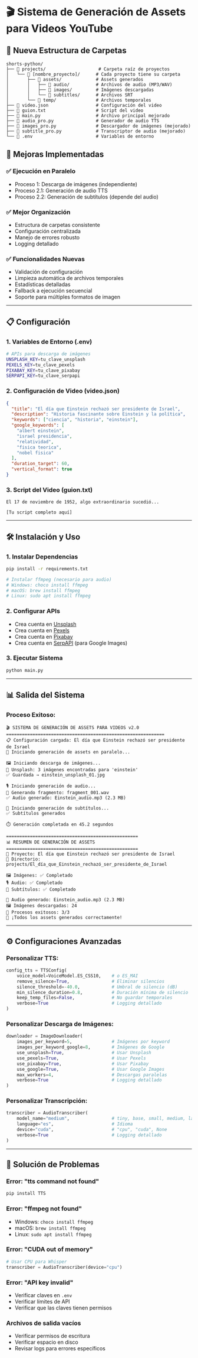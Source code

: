# 🎬 Sistema de Generación de Assets para Videos YouTube

## 📁 Nueva Estructura de Carpetas

```
shorts-python/
├── 📁 projects/                    # Carpeta raíz de proyectos
│   └── 📁 [nombre_proyecto]/      # Cada proyecto tiene su carpeta
│       ├── 📁 assets/             # Assets generados
│       │   ├── 📁 audio/          # Archivos de audio (MP3/WAV)
│       │   ├── 📁 images/         # Imágenes descargadas
│       │   └── 📁 subtitles/      # Archivos SRT
│       └── 📁 temp/               # Archivos temporales
├── 📄 video.json                  # Configuración del video
├── 📄 guion.txt                   # Script del video
├── 📄 main.py                     # Archivo principal mejorado
├── 📄 audio_pro.py                # Generador de audio TTS
├── 📄 images_pro.py               # Descargador de imágenes (mejorado)
├── 📄 subtitle_pro.py             # Transcriptor de audio (mejorado)
└── 📄 .env                        # Variables de entorno
```

## 🚀 Mejoras Implementadas

### ✅ **Ejecución en Paralelo**
- Proceso 1: Descarga de imágenes (independiente)
- Proceso 2.1: Generación de audio TTS
- Proceso 2.2: Generación de subtítulos (depende del audio)

### ✅ **Mejor Organización**
- Estructura de carpetas consistente
- Configuración centralizada
- Manejo de errores robusto
- Logging detallado

### ✅ **Funcionalidades Nuevas**
- Validación de configuración
- Limpieza automática de archivos temporales
- Estadísticas detalladas
- Fallback a ejecución secuencial
- Soporte para múltiples formatos de imagen

---

## 📋 Configuración

### 1. Variables de Entorno (.env)
```bash
# APIs para descarga de imágenes
UNSPLASH_KEY=tu_clave_unsplash
PEXELS_KEY=tu_clave_pexels  
PIXABAY_KEY=tu_clave_pixabay
SERPAPI_KEY=tu_clave_serpapi
```

### 2. Configuración de Video (video.json)
```json
{
  "title": "El día que Einstein rechazó ser presidente de Israel",
  "description": "Historia fascinante sobre Einstein y la política",
  "keywords": ["ciencia", "historia", "einstein"],
  "google_keywords": [
    "albert einstein",
    "israel presidencia",
    "relatividad", 
    "fisica teorica",
    "nobel fisica"
  ],
  "duration_target": 60,
  "vertical_format": true
}
```

### 3. Script del Video (guion.txt)
```
El 17 de noviembre de 1952, algo extraordinario sucedió...

[Tu script completo aquí]
```

---

## 🛠️ Instalación y Uso

### 1. **Instalar Dependencias**
```bash
pip install -r requirements.txt

# Instalar ffmpeg (necesario para audio)
# Windows: choco install ffmpeg
# macOS: brew install ffmpeg  
# Linux: sudo apt install ffmpeg
```

### 2. **Configurar APIs** 
- Crea cuenta en [Unsplash](https://unsplash.com/developers)
- Crea cuenta en [Pexels](https://www.pexels.com/api/)
- Crea cuenta en [Pixabay](https://pixabay.com/api/docs/)
- Crea cuenta en [SerpAPI](https://serpapi.com/) (para Google Images)

### 3. **Ejecutar Sistema**
```bash
python main.py
```

---

## 📊 Salida del Sistema

### **Proceso Exitoso:**
```
🎬 SISTEMA DE GENERACIÓN DE ASSETS PARA VIDEOS v2.0
============================================================
📋 Configuración cargada: El día que Einstein rechazó ser presidente de Israel
🚀 Iniciando generación de assets en paralelo...

🖼️ Iniciando descarga de imágenes...
📸 Unsplash: 3 imágenes encontradas para 'einstein'
✅ Guardada → einstein_unsplash_01.jpg

🎙️ Iniciando generación de audio...
🎵 Generando fragmento: fragment_001.wav
✅ Audio generado: Einstein_audio.mp3 (2.3 MB)

📝 Iniciando generación de subtítulos...
✅ Subtítulos generados

⏱️ Generación completada en 45.2 segundos

==================================================
📊 RESUMEN DE GENERACIÓN DE ASSETS
==================================================
📁 Proyecto: El día que Einstein rechazó ser presidente de Israel
📂 Directorio: projects/El_día_que_Einstein_rechazó_ser_presidente_de_Israel

🖼️ Imágenes: ✅ Completado
🎙️ Audio: ✅ Completado  
📝 Subtítulos: ✅ Completado

🎵 Audio generado: Einstein_audio.mp3 (2.3 MB)
🖼️ Imágenes descargadas: 24
🎯 Procesos exitosos: 3/3
🎉 ¡Todos los assets generados correctamente!
```

---

## ⚙️ Configuraciones Avanzadas

### **Personalizar TTS:**
```python
config_tts = TTSConfig(
    voice_model=VoiceModel.ES_CSS10,    # o ES_MAI
    remove_silence=True,                # Eliminar silencios
    silence_threshold=-40.0,            # Umbral de silencio (dB)
    min_silence_duration=0.8,           # Duración mínima de silencio
    keep_temp_files=False,              # No guardar temporales
    verbose=True                        # Logging detallado
)
```

### **Personalizar Descarga de Imágenes:**
```python
downloader = ImageDownloader(
    images_per_keyword=5,               # Imágenes por keyword
    images_per_keyword_google=8,        # Imágenes de Google
    use_unsplash=True,                  # Usar Unsplash
    use_pexels=True,                    # Usar Pexels  
    use_pixabay=True,                   # Usar Pixabay
    use_google=True,                    # Usar Google Images
    max_workers=4,                      # Descargas paralelas
    verbose=True                        # Logging detallado
)
```

### **Personalizar Transcripción:**
```python
transcriber = AudioTranscriber(
    model_name="medium",                # tiny, base, small, medium, large
    language="es",                      # Idioma
    device="cuda",                      # "cpu", "cuda", None
    verbose=True                        # Logging detallado
)
```

---

## 🔧 Solución de Problemas

### **Error: "tts command not found"**
```bash
pip install TTS
```

### **Error: "ffmpeg not found"**
- Windows: `choco install ffmpeg`
- macOS: `brew install ffmpeg`
- Linux: `sudo apt install ffmpeg`

### **Error: "CUDA out of memory"**
```python
# Usar CPU para Whisper
transcriber = AudioTranscriber(device="cpu")
```

### **Error: "API key invalid"**
- Verificar claves en `.env`
- Verificar límites de API
- Verificar que las claves tienen permisos

### **Archivos de salida vacíos**
- Verificar permisos de escritura
- Verificar espacio en disco
- Revisar logs para errores específicos